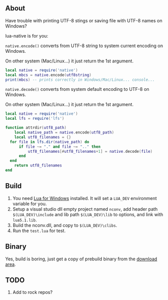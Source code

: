 ## About

Have trouble with printing UTF-8 stings or saving file with UTF-8 names on Windows?

lua-native is for you:

`native.encode()` converts from UTF-8 string to system current encoding on Windows.

On other system (Mac/Linux...) it just return the 1st argument.

```lua
local native = require('native')
local mbcs = native.encode(utf8string)
print(mbcs) -- prints correctly in Windows/Mac/Linux... console...
```

`native.decode()` converts from system default encoding to UTF-8 on Windows.

On other system (Mac/Linux...) it just return the 1st argument.

```lua
local native = require('native')
local lfs = require('lfs')

function attrdir(utf8_path)
	local native_path = native.encode(utf8_path)
	local utf8_filenames = {}
  for file in lfs.dir(native_path) do
      if file ~= "." and file ~= ".." then
          utf8_filenames[#utf8_filenames+1] = native.decode(file)
      end
  end
	return utf8_filenames
end
```

## Build

1. You need [Lua for Windows][1] installed. It will set a `LUA_DEV` environment variable for you.
2. Setup a visual studio dll empty project named `nconv`, add header path `$(LUA_DEV)\include` and lib path
`$(LUA_DEV)\lib` to options, and link with `lua5.1.lib`.
3. Build the nconv.dll, and copy to `$(LUA_DEV)\clibs`.
4. Run the `test.lua` for test.

## Binary

Yes, build is boring, just get a copy of prebuild binary from the [download area][2].

## TODO

1. Add to rock repos?

[1]: http://code.google.com/p/luaforwindows/downloads/list
[2]: https://bitbucket.org/xpol/nconv/downloads
